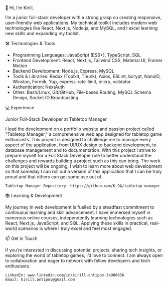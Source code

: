 👋 Hi, I’m Kirill,

I’m a junior full-stack developer with a strong grasp on creating responsive, user-friendly web applications. My technical toolkit includes modern web technologies like React, Next.js, Node.js, and MySQL, and I excel learning new skills and expanding my toolkit.

🛠️ Technologies & Tools

  * Programming Languages: JavaScript (ES6+), TypeScript, SQL
  * Frontend Development: React, Next.js, Tailwind CSS, Material UI, Framer Motion
  * Backend Development: Node.js, Express, MySQL
  * Tools & Libraries: Redux (Toolkit, Thunk), Axios, ESLint, bcrypt, NanoID, Winston, Formik, Yup, express-rate-limit, micro, validator
  * Authentication: NextAuth
  * Other: Bash/Linux, Git/GitHub, File-based Routing, MySQL Schema Design, Socket.IO Broadcasting

💻 Experience

Junior Full-Stack Developer at Tabletop Manager

I lead the development on a portfolio website and passion project called "Tabletop Manager," a comprehensive web app designed for tabletop game enthusiasts. This project is designed to challenge me to manage every aspect of the application, from UI/UX design to backend development, to database management and to documentation.
With this project I strive to prepare myself for a Full Stack Developer role to better understand the challenges and rewards building a project such as this can bring. The work on this project will be ongoing, I wish to learn more about web development so that someday I can
roll out a version of this application that I can be truly proud and that others can get some use out of.

    Tabletop Manager Repository: https://github.com/K-9A/tabletop-manager

📚 Learning & Development

My journey in web development is fuelled by a steadfast commitment to continuous learning and skill advancement. I have immersed myself in numerous online courses, independently learning technologies such as React, Next.js, JavaScript, and SQL. Applying these skills in practical, real-world scenarios is where I truly excel and feel most engaged.

📫 Get in Touch

If you’re interested in discussing potential projects, sharing tech insights, or exploring the world of tabletop games, I’d love to connect. I am always open to collaboration and eager to network with fellow developers and tech enthusiasts.

    LinkedIn: www.linkedin.com/in/kirill-antipov-3a906656
    Email: kirill.antipov@gmail.com
